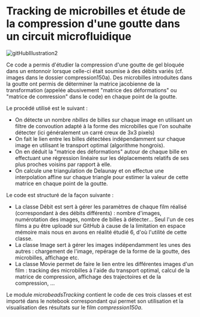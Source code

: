 # Tracking de microbilles et étude de la compression d'une goutte dans un circuit microfluidique

![gitHubIllustration2](https://user-images.githubusercontent.com/82534773/114895783-1130ac80-9e10-11eb-91af-fffd21a1f52e.jpg)

Ce code a permis d'étudier la compression d'une goutte de gel bloquée dans un entonnoir lorsque celle-ci était soumise à des débits variés (cf. images dans le dossier compression150a). Des microbilles introduites dans la goutte ont permis de déterminer la matrice jacobienne de la transformation (appelée abusivement "matrice des déformations" ou "matrice de comression" dans le code) en chaque point de la goutte.

Le procédé utilisé est le suivant :

* On détecte un nombre *nbilles* de billes sur chaque image en utilisant un filtre de convoution adapté à la forme des microbilles que l'on souhaite détecter (ici généralement un carré creux de 3x3 pixels)
* On fait le lien entre les billes détectées indépendamment sur chaque image en utilisant le transport optimal (algorithme hongrois).
* On en déduit la "matrice des déformations" autour de chaque bille en effectuant une régression linéaire sur les déplacements relatifs de ses plus proches voisins par rapport à elle.
* On calcule une triangulation de Delaunay et on effectue une interpolation affine sur chaque triangle pour estimer la valeur de cette matrice en chaque point de la goutte.

Le code est structuré de la façon suivante :

* La classe Débit est sert à gérer les paramètres de chaque film réalisé (correspondant à des débits différents) : nombre d'images, numérotation des images, nombre de billes à détecter... Seul l'un de ces films a pu être uploadé sur GitHub à cause de la limitation en espace mémoire mais nous en avons en réalité étudié 6, d'où l'utilité de cette classe.
* La classe Image sert à gérer les images indépendamment les unes des autres : chargement de l'image, repérage de la forme de la goutte, des microbilles, affichage etc.
* La classe Movie permet de faire le lien entre les différentes images d'un film : tracking des microbilles à l'aide du transport optimal, calcul de la matrice de compression, affichage des trajectoires et de la compression, ...

Le module *microbeadsTracking* contient le code de ces trois classes et est importé dans le notebook correspondant qui permet son utilisation et la visualisation des résultats sur le film *compression150a*.

